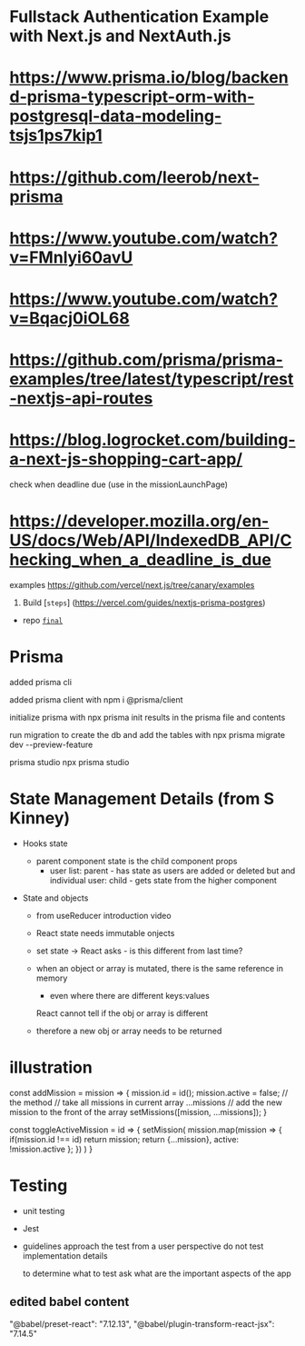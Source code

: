 # Fullstack Authentication Example with Next.js and NextAuth.js

# https://www.prisma.io/blog/backend-prisma-typescript-orm-with-postgresql-data-modeling-tsjs1ps7kip1

# https://github.com/leerob/next-prisma

# https://www.youtube.com/watch?v=FMnlyi60avU

# https://www.youtube.com/watch?v=Bqacj0iOL68

# https://github.com/prisma/prisma-examples/tree/latest/typescript/rest-nextjs-api-routes

# https://blog.logrocket.com/building-a-next-js-shopping-cart-app/

check when deadline due (use in the missionLaunchPage)

# https://developer.mozilla.org/en-US/docs/Web/API/IndexedDB_API/Checking_when_a_deadline_is_due

examples
https://github.com/vercel/next.js/tree/canary/examples

1. Build
   [`steps`] (https://vercel.com/guides/nextjs-prisma-postgres)

- repo
  [`final`](https://github.com/prisma/blogr-nextjs-prisma/tree/final)

# Prisma

added prisma cli

added prisma client
with npm i @prisma/client

initialize prisma
with npx prisma init
results in the prisma file and contents

run migration to create the db and add the tables
with
npx prisma migrate dev --preview-feature

prisma studio
npx prisma studio

# State Management Details (from S Kinney)

- Hooks state

  - parent component state is the child component props
    - user list: parent - has state as users are added or deleted
      but and individual user: child - gets state from the higher component

- State and objects

  - from useReducer introduction video

  - React state needs immutable onjects
  - set state -> React asks - is this different from last time?
  - when an object or array is mutated, there is the same reference in memory

    - even where there are different keys:values

    React cannot tell if the obj or array is different

  - therefore a new obj or array needs to be returned

# illustration

const addMission = mission => {
mission.id = id();
mission.active = false;
// the method
// take all missions in current array ...missions
// add the new mission to the front of the array
setMissions([mission, ...missions]);
}

const toggleActiveMission = id => {
setMission(
mission.map(mission => {
if(mission.id !== id) return mission;
return {...mission}, active: !mission.active };
})
)
}

# Testing

- unit testing

- Jest

- guidelines
  approach the test from a user perspective
  do not test implementation details

  to determine what to test
  ask
  what are the important aspects of the app

## edited babel content

"@babel/preset-react": "7.12.13",
"@babel/plugin-transform-react-jsx": "7.14.5"
